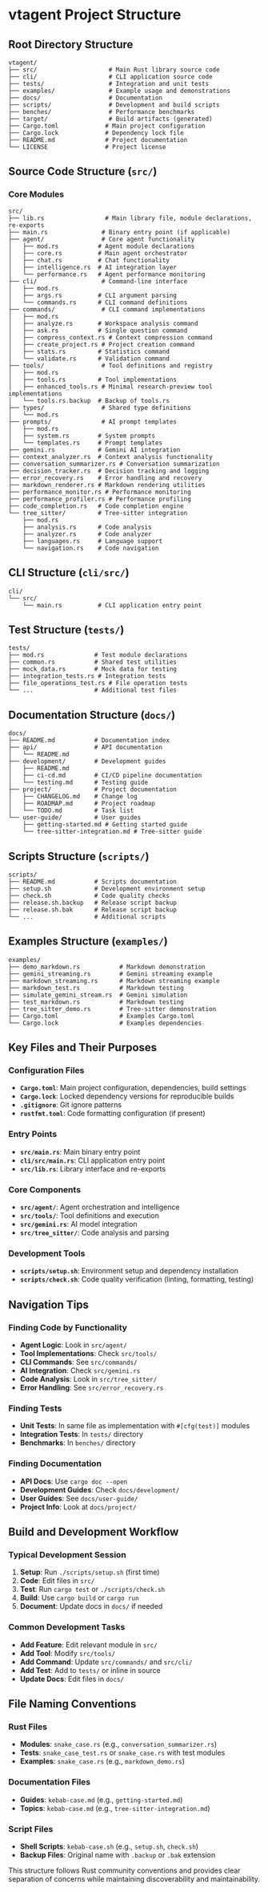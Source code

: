 # vtagent Project Structure

## Root Directory Structure

```
vtagent/
├── src/                    # Main Rust library source code
├── cli/                    # CLI application source code
├── tests/                  # Integration and unit tests
├── examples/               # Example usage and demonstrations
├── docs/                   # Documentation
├── scripts/                # Development and build scripts
├── benches/                # Performance benchmarks
├── target/                 # Build artifacts (generated)
├── Cargo.toml             # Main project configuration
├── Cargo.lock             # Dependency lock file
├── README.md              # Project documentation
└── LICENSE                # Project license
```

## Source Code Structure (`src/`)

### Core Modules

```
src/
├── lib.rs                 # Main library file, module declarations, re-exports
├── main.rs               # Binary entry point (if applicable)
├── agent/                # Core agent functionality
│   ├── mod.rs           # Agent module declarations
│   ├── core.rs          # Main agent orchestrator
│   ├── chat.rs          # Chat functionality
│   ├── intelligence.rs  # AI integration layer
│   └── performance.rs   # Agent performance monitoring
├── cli/                  # Command-line interface
│   ├── mod.rs
│   ├── args.rs          # CLI argument parsing
│   └── commands.rs      # CLI command definitions
├── commands/             # CLI command implementations
│   ├── mod.rs
│   ├── analyze.rs       # Workspace analysis command
│   ├── ask.rs           # Single question command
│   ├── compress_context.rs # Context compression command
│   ├── create_project.rs # Project creation command
│   ├── stats.rs         # Statistics command
│   └── validate.rs      # Validation command
├── tools/                # Tool definitions and registry
│   ├── mod.rs
│   ├── tools.rs         # Tool implementations
│   ├── enhanced_tools.rs # Minimal research-preview tool implementations
│   └── tools.rs.backup  # Backup of tools.rs
├── types/                # Shared type definitions
│   └── mod.rs
├── prompts/              # AI prompt templates
│   ├── mod.rs
│   ├── system.rs        # System prompts
│   └── templates.rs     # Prompt templates
├── gemini.rs            # Gemini AI integration
├── context_analyzer.rs  # Context analysis functionality
├── conversation_summarizer.rs # Conversation summarization
├── decision_tracker.rs  # Decision tracking and logging
├── error_recovery.rs    # Error handling and recovery
├── markdown_renderer.rs # Markdown rendering utilities
├── performance_monitor.rs # Performance monitoring
├── performance_profiler.rs # Performance profiling
├── code_completion.rs   # Code completion engine
└── tree_sitter/         # Tree-sitter integration
    ├── mod.rs
    ├── analysis.rs      # Code analysis
    ├── analyzer.rs      # Code analyzer
    ├── languages.rs     # Language support
    └── navigation.rs    # Code navigation
```

## CLI Structure (`cli/src/`)

```
cli/
└── src/
    └── main.rs          # CLI application entry point
```

## Test Structure (`tests/`)

```
tests/
├── mod.rs              # Test module declarations
├── common.rs           # Shared test utilities
├── mock_data.rs        # Mock data for testing
├── integration_tests.rs # Integration tests
├── file_operations_test.rs # File operation tests
└── ...                 # Additional test files
```

## Documentation Structure (`docs/`)

```
docs/
├── README.md           # Documentation index
├── api/                # API documentation
│   └── README.md
├── development/        # Development guides
│   ├── README.md
│   ├── ci-cd.md        # CI/CD pipeline documentation
│   └── testing.md      # Testing guide
├── project/            # Project documentation
│   ├── CHANGELOG.md    # Change log
│   ├── ROADMAP.md      # Project roadmap
│   └── TODO.md         # Task list
└── user-guide/         # User guides
    ├── getting-started.md # Getting started guide
    └── tree-sitter-integration.md # Tree-sitter guide
```

## Scripts Structure (`scripts/`)

```
scripts/
├── README.md           # Scripts documentation
├── setup.sh            # Development environment setup
├── check.sh            # Code quality checks
├── release.sh.backup   # Release script backup
├── release.sh.bak      # Release script backup
└── ...                 # Additional scripts
```

## Examples Structure (`examples/`)

```
examples/
├── demo_markdown.rs           # Markdown demonstration
├── gemini_streaming.rs        # Gemini streaming example
├── markdown_streaming.rs      # Markdown streaming example
├── markdown_test.rs           # Markdown testing
├── simulate_gemini_stream.rs  # Gemini simulation
├── test_markdown.rs           # Markdown testing
├── tree_sitter_demo.rs        # Tree-sitter demonstration
├── Cargo.toml                 # Examples Cargo.toml
└── Cargo.lock                 # Examples dependencies
```

## Key Files and Their Purposes

### Configuration Files

- **`Cargo.toml`**: Main project configuration, dependencies, build settings
- **`Cargo.lock`**: Locked dependency versions for reproducible builds
- **`.gitignore`**: Git ignore patterns
- **`rustfmt.toml`**: Code formatting configuration (if present)

### Entry Points

- **`src/main.rs`**: Main binary entry point
- **`cli/src/main.rs`**: CLI application entry point
- **`src/lib.rs`**: Library interface and re-exports

### Core Components

- **`src/agent/`**: Agent orchestration and intelligence
- **`src/tools/`**: Tool definitions and execution
- **`src/gemini.rs`**: AI model integration
- **`src/tree_sitter/`**: Code analysis and parsing

### Development Tools

- **`scripts/setup.sh`**: Environment setup and dependency installation
- **`scripts/check.sh`**: Code quality verification (linting, formatting, testing)

## Navigation Tips

### Finding Code by Functionality

- **Agent Logic**: Look in `src/agent/`
- **Tool Implementations**: Check `src/tools/`
- **CLI Commands**: See `src/commands/`
- **AI Integration**: Check `src/gemini.rs`
- **Code Analysis**: Look in `src/tree_sitter/`
- **Error Handling**: See `src/error_recovery.rs`

### Finding Tests

- **Unit Tests**: In same file as implementation with `#[cfg(test)]` modules
- **Integration Tests**: In `tests/` directory
- **Benchmarks**: In `benches/` directory

### Finding Documentation

- **API Docs**: Use `cargo doc --open`
- **Development Guides**: Check `docs/development/`
- **User Guides**: See `docs/user-guide/`
- **Project Info**: Look at `docs/project/`

## Build and Development Workflow

### Typical Development Session

1. **Setup**: Run `./scripts/setup.sh` (first time)
2. **Code**: Edit files in `src/`
3. **Test**: Run `cargo test` or `./scripts/check.sh`
4. **Build**: Use `cargo build` or `cargo run`
5. **Document**: Update docs in `docs/` if needed

### Common Development Tasks

- **Add Feature**: Edit relevant module in `src/`
- **Add Tool**: Modify `src/tools/`
- **Add Command**: Update `src/commands/` and `src/cli/`
- **Add Test**: Add to `tests/` or inline in source
- **Update Docs**: Edit files in `docs/`

## File Naming Conventions

### Rust Files

- **Modules**: `snake_case.rs` (e.g., `conversation_summarizer.rs`)
- **Tests**: `snake_case_test.rs` or `snake_case.rs` with test modules
- **Examples**: `snake_case.rs` (e.g., `markdown_demo.rs`)

### Documentation Files

- **Guides**: `kebab-case.md` (e.g., `getting-started.md`)
- **Topics**: `kebab-case.md` (e.g., `tree-sitter-integration.md`)

### Script Files

- **Shell Scripts**: `kebab-case.sh` (e.g., `setup.sh`, `check.sh`)
- **Backup Files**: Original name with `.backup` or `.bak` extension

This structure follows Rust community conventions and provides clear separation of concerns while maintaining discoverability and maintainability.
